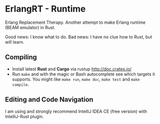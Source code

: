 # ErlangRT - Runtime

Erlang Replacement Therapy.
Another attempt to make Erlang runtime (BEAM emulator) in Rust.

Good news: I know what to do. Bad news: I have no clue how to Rust, but will learn.

## Compiling

* Install latest **Rust** and **Cargo** via rustup http://doc.crates.io/
* Run `make` and with the magic or Bash autocomplete see which targets it 
  supports. You might like `make run`, `make doc`, `make test` and `make compile`.
  
## Editing and Code Navigation

I am using and strongly recommend IntelliJ IDEA CE (free version) with
IntelliJ-Rust plugin. 
